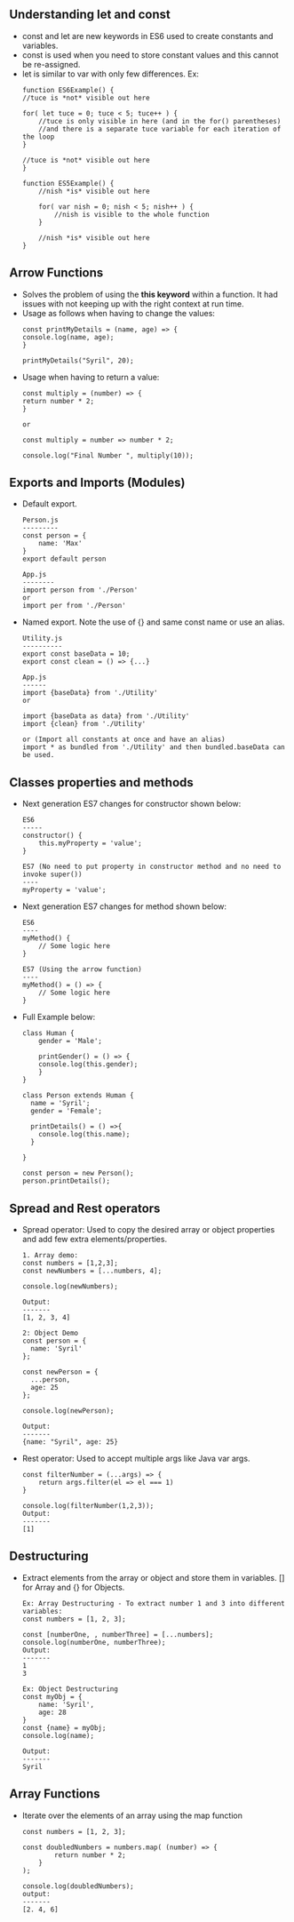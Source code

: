 ## Understanding let and const
* const and let are new keywords in ES6 used to create constants and variables. 
* const is used when you need to store constant values and this cannot be re-assigned.
* let is similar to var with only few differences. Ex:
    ```
    function ES6Example() {
    //tuce is *not* visible out here

    for( let tuce = 0; tuce < 5; tuce++ ) {
        //tuce is only visible in here (and in the for() parentheses)
        //and there is a separate tuce variable for each iteration of the loop
    }

    //tuce is *not* visible out here
    }

    function ES5Example() {
        //nish *is* visible out here

        for( var nish = 0; nish < 5; nish++ ) {
            //nish is visible to the whole function
        }

        //nish *is* visible out here
    }
    ```
    
## Arrow Functions
* Solves the problem of using the **this keyword** within a function. It had issues with not keeping up with the right context at run time.
* Usage as follows when having to change the values:
    ```
    const printMyDetails = (name, age) => {
    console.log(name, age);
    }

    printMyDetails("Syril", 20);
    ```
* Usage when having to return a value:
    ```
    const multiply = (number) => {
    return number * 2;
    }
    
    or 
    
    const multiply = number => number * 2;

    console.log("Final Number ", multiply(10));
    
    ```
## Exports and Imports (Modules)
* Default export.
    ```
    Person.js
    ---------
    const person = {
        name: 'Max'
    }
    export default person
    
    App.js
    --------
    import person from './Person' 
    or
    import per from './Person' 
    ```
* Named export. Note the use of {} and same const name or use an alias.
    ```
    Utility.js
    ----------
    export const baseData = 10;
    export const clean = () => {...}
    
    App.js
    ------
    import {baseData} from './Utility'
    or 
    
    import {baseData as data} from './Utility'
    import {clean} from './Utility'
    
    or (Import all constants at once and have an alias)
    import * as bundled from './Utility' and then bundled.baseData can be used.
    ```
## Classes properties and methods
* Next generation ES7 changes for constructor shown below:
    ```
    ES6
    -----
    constructor() {
        this.myProperty = 'value';
    }
    
    ES7 (No need to put property in constructor method and no need to invoke super())
    ----
    myProperty = 'value';
    ```
* Next generation ES7 changes for method shown below:
    ```
    ES6
    ----
    myMethod() {
        // Some logic here
    }
    
    ES7 (Using the arrow function)
    ----
    myMethod() = () => {
        // Some logic here
    }
    ```
* Full Example below:
    ```
    class Human {
        gender = 'Male';

        printGender() = () => {
        console.log(this.gender);
        }
    }

    class Person extends Human {
      name = 'Syril';
      gender = 'Female';

      printDetails() = () =>{
        console.log(this.name);
      }

    }

    const person = new Person();
    person.printDetails();

    ```
## Spread and Rest operators
* Spread operator: Used to copy the desired array or object properties and add few extra elements/properties.
    ```
    1. Array demo:
    const numbers = [1,2,3];
    const newNumbers = [...numbers, 4];

    console.log(newNumbers);
    
    Output:
    -------
    [1, 2, 3, 4]
    
    2: Object Demo
    const person = {
      name: 'Syril'
    };

    const newPerson = {
      ...person,
      age: 25
    };

    console.log(newPerson);
    
    Output:
    -------
    {name: "Syril", age: 25}
    
* Rest operator: Used to accept multiple args like Java var args.
    ```
    const filterNumber = (...args) => {
        return args.filter(el => el === 1)
    }

    console.log(filterNumber(1,2,3));
    Output:
    -------
    [1]
    ```
## Destructuring
* Extract elements from the array or object and store them in variables. [] for Array and {} for Objects.
    ```
    Ex: Array Destructuring - To extract number 1 and 3 into different variables:
    const numbers = [1, 2, 3];

    const [numberOne, , numberThree] = [...numbers];
    console.log(numberOne, numberThree);
    Output:
    -------
    1
    3
    
    Ex: Object Destructuring
    const myObj = {
        name: 'Syril',
        age: 28
    }
    const {name} = myObj;
    console.log(name);
    
    Output:
    -------
    Syril
    ```

## Array Functions
* Iterate over the elements of an array using the map function
    ```
    const numbers = [1, 2, 3];

    const doubledNumbers = numbers.map( (number) => {
            return number * 2;
        }
    );

    console.log(doubledNumbers);
    output:
    -------
    [2. 4, 6]
    ```
